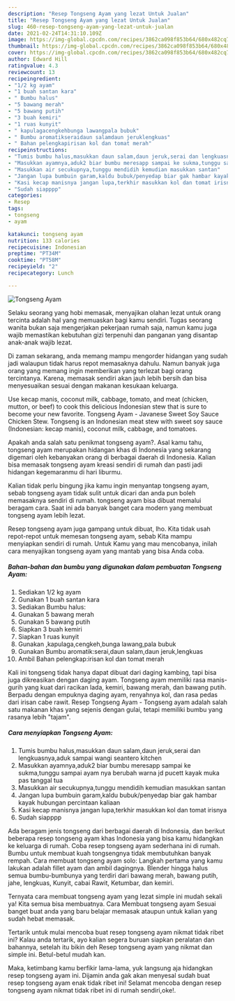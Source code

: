 ```yaml
---
description: "Resep Tongseng Ayam yang lezat Untuk Jualan"
title: "Resep Tongseng Ayam yang lezat Untuk Jualan"
slug: 460-resep-tongseng-ayam-yang-lezat-untuk-jualan
date: 2021-02-24T14:31:10.109Z
image: https://img-global.cpcdn.com/recipes/3862ca098f853b64/680x482cq70/tongseng-ayam-foto-resep-utama.jpg
thumbnail: https://img-global.cpcdn.com/recipes/3862ca098f853b64/680x482cq70/tongseng-ayam-foto-resep-utama.jpg
cover: https://img-global.cpcdn.com/recipes/3862ca098f853b64/680x482cq70/tongseng-ayam-foto-resep-utama.jpg
author: Edward Hill
ratingvalue: 4.3
reviewcount: 13
recipeingredient:
- "1/2 kg ayam"
- "1 buah santan kara"
- " Bumbu halus"
- "5 bawang merah"
- "5 bawang putih"
- "3 buah kemiri"
- "1 ruas kunyit"
- " kapulagacengkehbunga lawangpala bubuk"
- " Bumbu aromatikseraidaun salamdaun jeruklengkuas"
- " Bahan pelengkapirisan kol dan tomat merah"
recipeinstructions:
- "Tumis bumbu halus,masukkan daun salam,daun jeruk,serai dan lengkuasnya,aduk sampai wangi seantero kitchen"
- "Masukkan ayamnya,aduk2 biar bumbu meresapp sampai ke sukma,tunggu sampai ayam nya berubah warna jd pucett kayak muka pas tanggal tua"
- "Masukkan air secukupnya,tunggu mendidih kemudian masukkan santan"
- "Jangan lupa bumbuin garam,kaldu bubuk/penyedap biar gak hambar kayak hubungan percintaan kaliaan"
- "Kasi kecap manisnya jangan lupa,terkhir masukkan kol dan tomat irisnya"
- "Sudah siapppp"
categories:
- Resep
tags:
- tongseng
- ayam

katakunci: tongseng ayam 
nutrition: 133 calories
recipecuisine: Indonesian
preptime: "PT34M"
cooktime: "PT58M"
recipeyield: "2"
recipecategory: Lunch

---
```



![Tongseng Ayam](https://img-global.cpcdn.com/recipes/3862ca098f853b64/680x482cq70/tongseng-ayam-foto-resep-utama.jpg)

Selaku seorang yang hobi memasak, menyajikan olahan lezat untuk orang tercinta adalah hal yang memuaskan bagi kamu sendiri. Tugas seorang  wanita bukan saja mengerjakan pekerjaan rumah saja, namun kamu juga wajib memastikan kebutuhan gizi terpenuhi dan panganan yang disantap anak-anak wajib lezat.

Di zaman  sekarang, anda memang mampu mengorder hidangan yang sudah jadi walaupun tidak harus repot memasaknya dahulu. Namun banyak juga orang yang memang ingin memberikan yang terlezat bagi orang tercintanya. Karena, memasak sendiri akan jauh lebih bersih dan bisa menyesuaikan sesuai dengan makanan kesukaan keluarga. 

Use kecap manis, coconut milk, cabbage, tomato, and meat (chicken, mutton, or beef) to cook this delicious Indonesian stew that is sure to become your new favorite. Tongseng Ayam - Javanese Sweet Soy Sauce Chicken Stew. Tongseng is an Indonesian meat stew with sweet soy sauce (Indonesian: kecap manis), coconut milk, cabbage, and tomatoes.

Apakah anda salah satu penikmat tongseng ayam?. Asal kamu tahu, tongseng ayam merupakan hidangan khas di Indonesia yang sekarang digemari oleh kebanyakan orang di berbagai daerah di Indonesia. Kalian bisa memasak tongseng ayam kreasi sendiri di rumah dan pasti jadi hidangan kegemaranmu di hari liburmu.

Kalian tidak perlu bingung jika kamu ingin menyantap tongseng ayam, sebab tongseng ayam tidak sulit untuk dicari dan anda pun boleh memasaknya sendiri di rumah. tongseng ayam bisa dibuat memalui beragam cara. Saat ini ada banyak banget cara modern yang membuat tongseng ayam lebih lezat.

Resep tongseng ayam juga gampang untuk dibuat, lho. Kita tidak usah repot-repot untuk memesan tongseng ayam, sebab Kita mampu menyiapkan sendiri di rumah. Untuk Kamu yang mau mencobanya, inilah cara menyajikan tongseng ayam yang mantab yang bisa Anda coba.

<!--inarticleads1-->

##### Bahan-bahan dan bumbu yang digunakan dalam pembuatan Tongseng Ayam:

1. Sediakan 1/2 kg ayam
1. Gunakan 1 buah santan kara
1. Sediakan  Bumbu halus:
1. Gunakan 5 bawang merah
1. Gunakan 5 bawang putih
1. Siapkan 3 buah kemiri
1. Siapkan 1 ruas kunyit
1. Gunakan  ,kapulaga,cengkeh,bunga lawang,pala bubuk
1. Gunakan  Bumbu aromatik:serai,daun salam,daun jeruk,lengkuas
1. Ambil  Bahan pelengkap:irisan kol dan tomat merah


Kali ini tongseng tidak hanya dapat dibuat dari daging kambing, tapi bisa juga dikreasikan dengan daging ayam. Tongseng ayam memiliki rasa manis-gurih yang kuat dari racikan lada, kemiri, bawang merah, dan bawang putih. Berpadu dengan empuknya daging ayam, renyahnya kol, dan rasa pedas dari irisan cabe rawit. Resep Tongseng Ayam - Tongseng ayam adalah salah satu makanan khas yang sejenis dengan gulai, tetapi memiliki bumbu yang rasanya lebih &#34;tajam&#34;. 

<!--inarticleads2-->

##### Cara menyiapkan Tongseng Ayam:

1. Tumis bumbu halus,masukkan daun salam,daun jeruk,serai dan lengkuasnya,aduk sampai wangi seantero kitchen
1. Masukkan ayamnya,aduk2 biar bumbu meresapp sampai ke sukma,tunggu sampai ayam nya berubah warna jd pucett kayak muka pas tanggal tua
1. Masukkan air secukupnya,tunggu mendidih kemudian masukkan santan
1. Jangan lupa bumbuin garam,kaldu bubuk/penyedap biar gak hambar kayak hubungan percintaan kaliaan
1. Kasi kecap manisnya jangan lupa,terkhir masukkan kol dan tomat irisnya
1. Sudah siapppp


Ada beragam jenis tongseng dari berbagai daerah di Indonesia, dan berikut beberapa resep tongseng ayam khas Indonesia yang bisa kamu hidangkan ke keluarga di rumah. Coba resep tongseng ayam sederhana ini di rumah. Bumbu untuk membuat kuah tongsengnya tidak membutuhkan banyak rempah. Cara membuat tongseng ayam solo: Langkah pertama yang kamu lakukan adalah fillet ayam dan ambil dagingnya. Blender hingga halus semua bumbu-bumbunya yang terdiri dari bawang merah, bawang putih, jahe, lengkuas, Kunyit, cabai Rawit, Ketumbar, dan kemiri. 

Ternyata cara membuat tongseng ayam yang lezat simple ini mudah sekali ya! Kita semua bisa membuatnya. Cara Membuat tongseng ayam Sesuai banget buat anda yang baru belajar memasak ataupun untuk kalian yang sudah hebat memasak.

Tertarik untuk mulai mencoba buat resep tongseng ayam nikmat tidak ribet ini? Kalau anda tertarik, ayo kalian segera buruan siapkan peralatan dan bahannya, setelah itu bikin deh Resep tongseng ayam yang nikmat dan simple ini. Betul-betul mudah kan. 

Maka, ketimbang kamu berfikir lama-lama, yuk langsung aja hidangkan resep tongseng ayam ini. Dijamin anda gak akan menyesal sudah buat resep tongseng ayam enak tidak ribet ini! Selamat mencoba dengan resep tongseng ayam nikmat tidak ribet ini di rumah sendiri,oke!.

